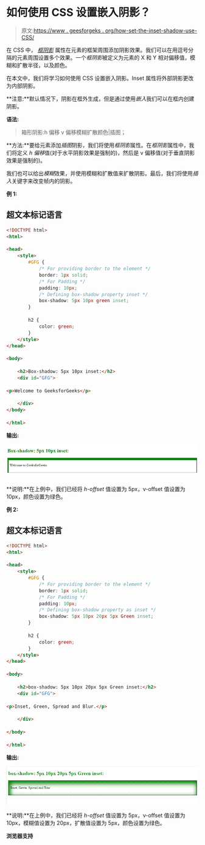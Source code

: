 # 如何使用 CSS 设置嵌入阴影？

> 原文:[https://www . geesforgeks . org/how-set-the-inset-shadow-use-CSS/](https://www.geeksforgeeks.org/how-set-the-inset-shadow-using-css/)

在 CSS 中， [*框阴影*](https://www.geeksforgeeks.org/css-box-shadow-property/) 属性在元素的框架周围添加阴影效果。我们可以在用逗号分隔的元素周围设置多个效果。一个*框阴影*被定义为元素的 X 和 Y 相对偏移值，模糊和扩散半径，以及颜色。

在本文中，我们将学习如何使用 CSS 设置嵌入阴影。Inset 属性将外部阴影更改为内部阴影。

**注意:**默认情况下，阴影在框外生成，但是通过使用*嵌入*我们可以在框内创建阴影。

**语法:**

> 箱形阴影:h 偏移 v 偏移模糊扩散颜色|插图；

**方法:**要给元素添加*插图*阴影，我们将使用*框阴影*属性。在*框阴影*属性中，我们将定义 *h 偏移*值(对于水平阴影效果是强制的)，然后是 v 偏移值(对于垂直阴影效果是强制的)。

我们也可以给出*模糊*效果，并使用模糊和扩散值来扩散阴影。最后，我们将使用*插入*关键字来改变帧内的阴影。

**例 1:**

## 超文本标记语言

```html
<!DOCTYPE html>
<html>

<head>
    <style>
        #GFG {
            /* For providing border to the element */
            border: 1px solid;
            /* For Padding */
            padding: 10px;
            /* Defining box-shadow property inset */
            box-shadow: 5px 10px green inset;
        }

        h2 {
            color: green;
        }
    </style>
</head>

<body>

    <h2>Box-shadow: 5px 10px inset:</h2>
    <div id="GFG">

<p>Welcome to GeeksforGeeks</p>

    </div>
</body>

</html>
```

**输出:**

![](img/0c3d0ebea50547152954852437b242a0.png)

**说明:**在上例中，我们已经将 *h-offset* 值设置为 5px，v-offset 值设置为 10px，颜色设置为绿色。

**例 2:**

## 超文本标记语言

```html
<!DOCTYPE html>
<html>

<head>
    <style>
        #GFG {
            /* For providing border to the element */
            border: 1px solid;
            /* For Padding */
            padding: 10px;
            /* Defining box-shadow property as inset */
            box-shadow: 5px 10px 20px 5px Green inset;
        }

        h2 {
            color: green;
        }
    </style>
</head>

<body>

    <h2>box-shadow: 5px 10px 20px 5px Green inset:</h2>
    <div id="GFG">

<p>Inset, Green, Spread and Blur.</p>

    </div>

</body>

</html>
```

**输出:**

![](img/b62ee4e0760a169a637193a015978a51.png)

**说明:**在上例中，我们已经将 *h-offset* 值设置为 5px，v-offset 值设置为 10px，模糊值设置为 20px，扩散值设置为 5px，颜色设置为绿色。

**浏览器支持**

<figure class="table">

|  |
| --- |

</figure>